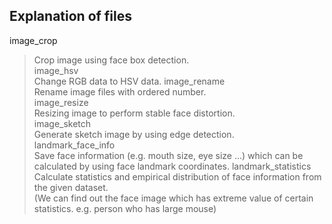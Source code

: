 ## Explanation of files

image_crop  
> Crop image using face box detection.  
image_hsv  
> Change RGB data to HSV data.
image_rename  
> Rename image files with ordered number.  
image_resize  
> Resizing image to perform stable face distortion.  
image_sketch  
> Generate sketch image by using edge detection.  
landmark_face_info  
> Save face information (e.g. mouth size, eye size ...) which can be calculated by using face landmark coordinates.
landmark_statistics  
> Calculate statistics and empirical distribution of face information from the given dataset.  
> (We can find out the face image which has extreme value of certain statistics. e.g. person who has large mouse)
